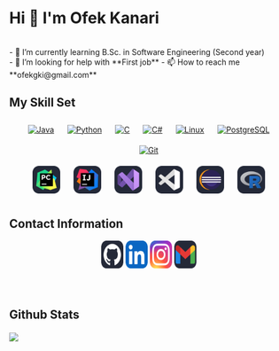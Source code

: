 
# **Hi 👋 I'm Ofek Kanari**
<br>
<div> 
- 🌱 I’m currently learning B.Sc. in Software Engineering (Second year)</div>
- 🤝 I’m looking for help with **First job**
- 📫 How to reach me **ofekgki@gmail.com**
<br/>

## My Skill Set
<div align="center"> 
<a href="https://www.java.com/" target="_blank"><img style="margin: 10px" src="https://skillicons.dev/icons?i=java" alt="Java" height="50" /></a> 
<a href="https://www.python.org/" target="_blank"><img style="margin: 10px" src="https://skillicons.dev/icons?i=python" alt="Python" height="50" /></a>  
<a href="https://www.cprogramming.com/" target="_blank"><img style="margin: 10px" src="https://skillicons.dev/icons?i=c" alt="C" height="50" /></a>  
<a href="https://docs.microsoft.com/en-us/dotnet/csharp/" target="_blank"><img style="margin: 10px" src="https://skillicons.dev/icons?i=cs" alt="C#" height="50" /></a>  
<a href="https://www.linux.org/" target="_blank"><img style="margin: 10px" src="https://skillicons.dev/icons?i=linux" alt="Linux" height="50" /></a>  
<a href="https://www.postgresql.org/" target="_blank"><img style="margin: 10px" src="https://skillicons.dev/icons?i=postgres" alt="PostgreSQL" height="50" /></a>
<a href="https://github.com/" target="_blank"><img style="margin: 10px" src="https://skillicons.dev/icons?i=git,github" alt="Git" height="50" /></a>  
</div>
<div align="center">
<a href="https://www.jetbrains.com/pycharm/" target="_blank"><img style="margin: 10px" src="https://github.com/tandpfun/skill-icons/blob/main/icons/PyCharm-Dark.svg" alt="PyCharm" height="50" /></a>  
<a href="https://www.jetbrains.com/idea/" target="_blank"><img style="margin: 10px" src="https://github.com/tandpfun/skill-icons/blob/main/icons/Idea-Dark.svg" alt="IntelliJ IDEA" height="50" /></a>  
<a href="https://visualstudio.microsoft.com/" target="_blank"><img style="margin: 10px" src="https://github.com/tandpfun/skill-icons/blob/main/icons/VisualStudio-Dark.svg" alt="Visual Studio" height="50" /></a>  
<a href="https://code.visualstudio.com/" target="_blank"><img style="margin: 10px" src="https://github.com/tandpfun/skill-icons/blob/main/icons/VSCode-Dark.svg" alt="VS Code" height="50" /></a>  
<a href="https://eclipseide.org/" target="_blank"><img style="margin: 10px" src="https://github.com/tandpfun/skill-icons/blob/main/icons/Eclipse-Dark.svg" alt="Eclipse" height="50" /></a>  
<a href="https://cran.r-project.org/" target="_blank"><img style="margin: 10px" src="https://github.com/tandpfun/skill-icons/blob/main/icons/R-Dark.svg" alt="R" height="50" /></a> 
</div>

## Contact Information
<div align="center">
<div align="center">
<a href="https://github.com/ofekgki" target="_blank"><img style="margin-bottom: 5px" src="https://github.com/tandpfun/skill-icons/blob/main/icons/Github-Dark.svg" alt=github height="50" width="40" /></a>
<a href="https://www.linkedin.com/in/ofek-kanari/" target="_blank"><img style="margin-bottom: 5px" src="https://github.com/tandpfun/skill-icons/blob/main/icons/LinkedIn.svg" alt=linkedin height="50" width="40" /></a>
<a href="https://instagram.com/ofekkanari" target="blank"><img style="margin-bottom: 5px" src="https://github.com/tandpfun/skill-icons/blob/main/icons/Instagram.svg" alt="ofekkanari" height="50" width="40" /></a>
<a href="mailto:ofekgki@gmail.com" target="_blank"><img style="margin-bottom: 5px" src="https://github.com/tandpfun/skill-icons/blob/main/icons/Gmail-Dark.svg" alt="Email ofekgki@gmail.com" height="50" width="40" /></a>  
</div>
<br/>  
</div>
<br/>  


## Github Stats  
<img src="https://github-readme-stats.vercel.app/api/top-langs/?username=ofekgki&size_weight=0&count_weight=0.4&langs_count=8&hide=javascript,css,HTML,makefile&layout=compact" align="center" />
<br/>
